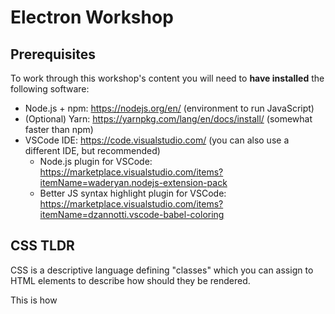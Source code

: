 # Electron Workshop

## Prerequisites

To work through this workshop's content you will need to **have installed** the following software:

* Node.js + npm: https://nodejs.org/en/ (environment to run JavaScript)
* (Optional) Yarn: https://yarnpkg.com/lang/en/docs/install/ (somewhat faster than npm)
* VSCode IDE: https://code.visualstudio.com/ (you can also use a different IDE, but recommended)
    * Node.js plugin for VSCode: https://marketplace.visualstudio.com/items?itemName=waderyan.nodejs-extension-pack
    * Better JS syntax highlight plugin for VSCode: https://marketplace.visualstudio.com/items?itemName=dzannotti.vscode-babel-coloring

## CSS TLDR

CSS is a descriptive language defining "classes" which you can assign to HTML elements to describe how should they be rendered.

This is how 
